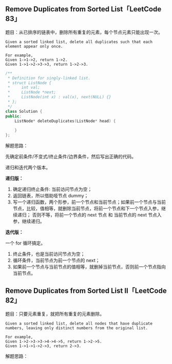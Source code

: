 ## Remove Duplicates from Sorted List「LeetCode 83」

题目：从已排序的链表中，删除所有重复的元素，每个节点元素只能出现一次。

```
Given a sorted linked list, delete all duplicates such that each element appear only once.

For example,
Given 1->1->2, return 1->2.
Given 1->1->2->3->3, return 1->2->3.
```
```cpp
/**
 * Definition for singly-linked list.
 * struct ListNode {
 *     int val;
 *     ListNode *next;
 *     ListNode(int x) : val(x), next(NULL) {}
 * };
 */
class Solution {
public:
    ListNode* deleteDuplicates(ListNode* head) {
        
    }
};
```

解题思路：

先确定前条件/不变式/终止条件/边界条件，然后写出正确的代码。

递归和迭代两个版本。

**递归版：**

1. 确定递归终止条件: 当前访问节点为空；
2. 返回链表，所以借助哑节点 dummy；
3. 写一个递归函数，两个形参，前一个节点和当前节点；如果前一个节点与当前节点，比较，值相等，就删除当前节点，将前一个节点和下一个节点入参，继续递归；
   否则不等，将前一个节点的 next 节点 和 当前节点的 next 节点入参，继续递归。
   
**迭代版：**

一个 for 循环搞定。

1. 终止条件，也是当前访问节点为空；
2. 循环条件，当前节点为前一个节点的 next；
3. 如果前一个节点与当前节点的值相等，就删掉当前节点，否则前一个节点指向当前节点。

## Remove Duplicates from Sorted List II「LeetCode 82」

题目：只要元素重复，就把所有重复的元素删除。

```
Given a sorted linked list, delete all nodes that have duplicate numbers, leaving only distinct numbers from the original list.

For example,
Given 1->2->3->3->4->4->5, return 1->2->5.
Given 1->1->1->2->3, return 2->3.
```

解题思路：
